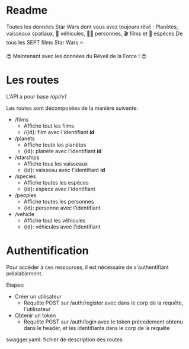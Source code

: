 # Readme

Toutes les données Star Wars dont vous avez toujours rêvé :
Planètes,  vaisseaux spatiaux, 🚗 véhicules, 🙍‍♂️ personnes, 🎬 films et 👾 espèces
De tous les SEPT films Star Wars ⭐

😍 Maintenant avec les données du Réveil de la Force ! 😍

# Les routes

L'API a pour base */api/v1*

Les routes sont décomposées de la manière suivante:
- /films
	- Affiche tout les films
	- /{id}: film avec l'identifiant **id**
- /planets
	- Affiche toute les planètes
	- {id}: planète avec l'identifiant **id**
- /starships
	- Affiche tous les vaisseaux
	- {id}: vaisseau avec l'identifiant **id**
- /species
	- Affiche toutes les espèces
	- {id}: espèce avec l'identifiant
- /peoples
	- Affiche toutes les personnes
	- {id}: personne avec l'identifiant
- /vehicle
	- Affiche tout les véhicules
	- {id}: véhicules avec l'identifiant

# Authentification

Pour accéder à ces ressources, il est nécessaire de s'authentifiant préalablement.

Etapes:
- Créer un utilisateur
	- Requête POST sur /auth/register avec dans le corp de la requête, l'utilisateur
- Obtenir un token
	- Requête POST sur /auth/login avec le token précedement obtenu dans le header, et les identifiants dans le corp de la requête

swagger.yaml: fichier de description des routes
